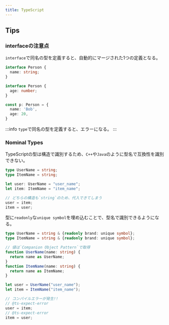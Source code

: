 ```yaml
---
title: TypeScript
---
```


## Tips

### interfaceの注意点

`interface`で同名の型を定義すると、自動的にマージされた1つの定義となる。

```ts
interface Person {
  name: string;
}

interface Person {
  age: number;
}

const p: Person = {
  name: 'Bob',
  age: 20,
}
```

:::info
`type`で同名の型を定義すると、エラーになる。
:::

### Nominal Types

TypeScriptの型は構造で識別するため、`C++`や`Java`のように型名で互換性を識別できない。

```ts
type UserName = string;
type ItemName = string;

let user: UserName = "user_name";
let item: ItemName = "item_name";

// どちらの構造も`string`のため、代入できてしまう
user = item;
item = user;
```

型に`readonly`な`unique symbol`を埋め込むことで、型名で識別できるようになる。

```ts
type UserName = string & {readonly brand: unique symbol};
type ItemName = string & {readonly brand: unique symbol};

// 値は`Companion Object Pattern`で取得
function UserName(name: string) {
  return name as UserName;
}
function ItemName(name: string) {
  return name as ItemName;
}

let user = UserName("user_name");
let item = ItemName("item_name");

// コンパイルエラーが発生!!
// @ts-expect-error
user = item;
// @ts-expect-error
item = user;
```
